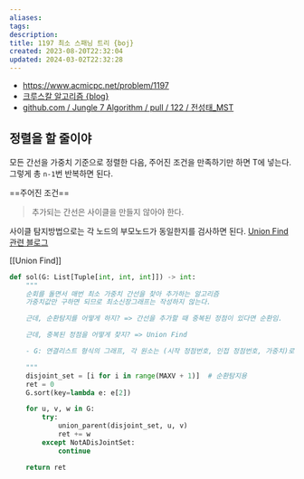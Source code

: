 ```yaml
---
aliases: 
tags: 
description:
title: 1197 최소 스패닝 트리 {boj}
created: 2023-08-20T22:32:04
updated: 2024-03-02T22:32:28
---
```

- <https://www.acmicpc.net/problem/1197>  
- [크루스칼 알고리즘 {blog}](https://ongveloper.tistory.com/376)
- [github.com / Jungle 7 Algorithm / pull / 122 / 전성태_MST](https://github.com/Jungle-7-Algorithm-study/Algorithm-Study/pull/122)

## 정렬을 할 줄이야

모든 간선을 가중치 기준으로 정렬한 다음, 주어진 조건을 만족하기만 하면 T에 넣는다. 그렇게 총 `n-1`번 반복하면 된다.

==주어진 조건==

> 추가되는 간선은 사이클을 만들지 않아야 한다.

사이클 탐지방법으로는 각 노드의 부모노드가 동일한지를 검사하면 된다. [Union Find 관련 블로그](https://chanhuiseok.github.io/posts/algo-33/)

[[Union Find]]

```python
def sol(G: List[Tuple[int, int, int]]) -> int:
    """
    순회를 돌면서 매번 최소 가중치 간선을 찾아 추가하는 알고리즘
    가중치값만 구하면 되므로 최소신장그래프는 작성하지 않는다.

    근데, 순환탐지를 어떻게 하지? => 간선을 추가할 때 중복된 정점이 있다면 순환임.

    근데, 중복된 정점을 어떻게 찾지? => Union Find

    - G: 연결리스트 형식의 그래프, 각 원소는 (시작 정점번호, 인접 정점번호, 가중치)로 이루어져 있다.

    """
    disjoint_set = [i for i in range(MAXV + 1)]  # 순환탐지용
    ret = 0
    G.sort(key=lambda e: e[2])

    for u, v, w in G:
        try:
            union_parent(disjoint_set, u, v)
            ret += w
        except NotADisJointSet:
            continue

    return ret
```
